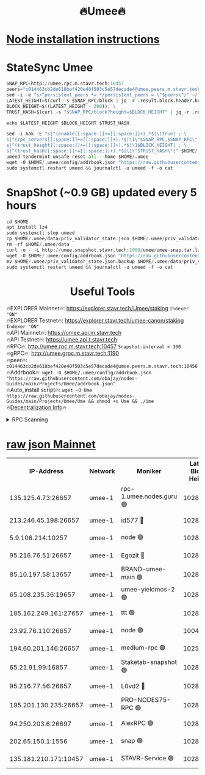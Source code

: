 <h1 align="center"> 🔥Umee🔥</h1>


[Node installation instructions](https://github.com/obajay/nodes-Guides/tree/main/Projects/Umee)
=
# StateSync Umee
```python
SNAP_RPC=http://umee.rpc.m.stavr.tech:10457
peers="c014463cb2de618bef420e40f503c5e57decade4@umee.peers.m.stavr.tech:10456"
sed -i -e "s/^persistent_peers *=.*/persistent_peers = \"$peers\"/" ~/.umee/config/config.toml
LATEST_HEIGHT=$(curl -s $SNAP_RPC/block | jq -r .result.block.header.height); \
BLOCK_HEIGHT=$((LATEST_HEIGHT - 300)); \
TRUST_HASH=$(curl -s "$SNAP_RPC/block?height=$BLOCK_HEIGHT" | jq -r .result.block_id.hash)

echo $LATEST_HEIGHT $BLOCK_HEIGHT $TRUST_HASH

sed -i.bak -E "s|^(enable[[:space:]]+=[[:space:]]+).*$|\1true| ; \
s|^(rpc_servers[[:space:]]+=[[:space:]]+).*$|\1\"$SNAP_RPC,$SNAP_RPC\"| ; \
s|^(trust_height[[:space:]]+=[[:space:]]+).*$|\1$BLOCK_HEIGHT| ; \
s|^(trust_hash[[:space:]]+=[[:space:]]+).*$|\1\"$TRUST_HASH\"|" $HOME/.umee/config/config.toml
umeed tendermint unsafe-reset-all --home $HOME/.umee
wget -O $HOME/.umee/config/addrbook.json "https://raw.githubusercontent.com/obajay/nodes-Guides/main/Projects/Umee/addrbook.json"
sudo systemctl restart umeed && journalctl -u umeed -f -o cat
```
# SnapShot (~0.9 GB) updated every 5 hours
```python
cd $HOME
apt install lz4
sudo systemctl stop umeed
cp $HOME/.umee/data/priv_validator_state.json $HOME/.umee/priv_validator_state.json.backup
rm -rf $HOME/.umee/data
curl -o - -L http://umee.snapshot.stavr.tech:1000/umee/umee-snap.tar.lz4 | lz4 -c -d - | tar -x -C $HOME/.umee --strip-components 2
wget -O $HOME/.umee/config/addrbook.json "https://raw.githubusercontent.com/obajay/nodes-Guides/main/Projects/Umee/addrbook.json"
mv $HOME/.umee/priv_validator_state.json.backup $HOME/.umee/data/priv_validator_state.json
sudo systemctl restart umeed && journalctl -u umeed -f -o cat
```
 <h1 align="center"> Useful Tools</h1>

🔥EXPLORER Mainnet🔥:      https://explorer.stavr.tech/Umee/staking             `Indexer "ON"` \
🔥EXPLORER Testnet🔥:        https://explorer.stavr.tech/umee-canon/staking      `Indexer "ON"` \
🔥API Mainnet🔥:                   https://umee.api.m.stavr.tech \
🔥API Testnet🔥:                     https://umee.api.t.stavr.tech \
🔥RPC🔥:                                   http://umee.rpc.m.stavr.tech:10457                     `Snapshot-interval = 300` \
🔥gRPC🔥:                              http://umee.grpc.m.stavr.tech:1190 \
🔥peer🔥:                     `c014463cb2de618bef420e40f503c5e57decade4@umee.peers.m.stavr.tech:10456` \
🔥Addrbook🔥:    ```wget -O $HOME/.umee/config/addrbook.json "https://raw.githubusercontent.com/obajay/nodes-Guides/main/Projects/Umee/addrbook.json"``` \
🔥Auto_install script🔥: ```wget -O Ume https://raw.githubusercontent.com/obajay/nodes-Guides/main/Projects/Umee/Ume && chmod +x Ume && ./Ume``` \
🔥[Decentralization Info](https://github.com/obajay/StateSync-snapshots/tree/main/Projects/Umee/Decentralization)🔥

<details>
<summary>RPC Scanning</summary>

<h2 align="center"> We scan nodes in real time every 4 hours. And we provide the final result of RPC endpoints.
We cannot influence the operation of these nodes in any way. </h2>


```python
If Voting Power is higher than 0 --> then the Node is a validator of the network and may be subject to attack and be a potential threat to the chain.
```
```python
We marked such validators with a red symbol
```

</details>

[raw json Mainnet](https://rpc-check.umeem.stavr.tech/umeem/rpc-umeem-result.json)
=



<table><tr><th>IP-Address</th><th>Network</th><th>Moniker</th><th>Latest Block Height</th><th>Earliest Block Height</th><th>Catching Up</th><th>Tx Index</th><th>Voting Power</th><th>Scan Time</th></tr><tr><td>135.125.4.73:26657</td><td>umee-1</td><td>rpc-1.umee.nodes.guru 🟢</td><td>10281827</td><td>5167386</td><td>False</td><td>on</td><td>0</td><td>2024-01-24T15:27:03.368801977UTC</td></tr><tr><td>213.246.45.198:26657</td><td>umee-1</td><td>id577 🔴</td><td>10281813</td><td>7100001</td><td>False</td><td>on</td><td>35104857</td><td>2024-01-24T15:25:43.775778437UTC</td></tr><tr><td>5.9.106.214:10257</td><td>umee-1</td><td>node 🟢</td><td>10281823</td><td>7942001</td><td>False</td><td>on</td><td>0</td><td>2024-01-24T15:26:40.011013886UTC</td></tr><tr><td>95.216.76.51:26657</td><td>umee-1</td><td>Egozit 🔴</td><td>10281827</td><td>8262001</td><td>False</td><td>off</td><td>38379637</td><td>2024-01-24T15:27:02.979021432UTC</td></tr><tr><td>85.10.197.58:13657</td><td>umee-1</td><td>BRAND-umee-main 🟢</td><td>10281816</td><td>8427832</td><td>False</td><td>on</td><td>0</td><td>2024-01-24T15:26:01.201211341UTC</td></tr><tr><td>65.108.235.36:19657</td><td>umee-1</td><td>umee-yieldmos-2 🟢</td><td>10281807</td><td>9575548</td><td>False</td><td>on</td><td>0</td><td>2024-01-24T15:25:06.580764891UTC</td></tr><tr><td>185.162.249.161:27657</td><td>umee-1</td><td>ttt 🟢</td><td>10281820</td><td>9733423</td><td>False</td><td>on</td><td>0</td><td>2024-01-24T15:26:26.336334516UTC</td></tr><tr><td>23.92.76.110:26657</td><td>umee-1</td><td>node 🟢</td><td>10046600</td><td>9953901</td><td>False</td><td>on</td><td>0</td><td>2024-01-24T15:27:46.231687831UTC</td></tr><tr><td>194.60.201.146:26657</td><td>umee-1</td><td>medium-rpc 🟢</td><td>10259977</td><td>9984137</td><td>False</td><td>on</td><td>0</td><td>2024-01-24T15:25:50.247633735UTC</td></tr><tr><td>65.21.91.99:16857</td><td>umee-1</td><td>Staketab-snapshot 🟢</td><td>10281818</td><td>9992001</td><td>False</td><td>off</td><td>0</td><td>2024-01-24T15:26:11.817648519UTC</td></tr><tr><td>95.216.77.56:26657</td><td>umee-1</td><td>L0vd2 🔴</td><td>10281830</td><td>10181830</td><td>False</td><td>off</td><td>37494542</td><td>2024-01-24T15:27:22.761019522UTC</td></tr><tr><td>195.201.130.235:26657</td><td>umee-1</td><td>PRO-NODES75-RPC 🟢</td><td>10281822</td><td>10190089</td><td>False</td><td>on</td><td>0</td><td>2024-01-24T15:26:34.754971690UTC</td></tr><tr><td>94.250.203.6:26697</td><td>umee-1</td><td>AlexRPC 🟢</td><td>10281815</td><td>10260001</td><td>False</td><td>on</td><td>0</td><td>2024-01-24T15:25:56.719599350UTC</td></tr><tr><td>202.65.150.1:1556</td><td>umee-1</td><td>snap 🟢</td><td>10281822</td><td>10279700</td><td>False</td><td>on</td><td>0</td><td>2024-01-24T15:26:35.683553940UTC</td></tr><tr><td>135.181.210.171:10457</td><td>umee-1</td><td>STAVR-Service 🟢</td><td>10281828</td><td>10280001</td><td>False</td><td>on</td><td>0</td><td>2024-01-24T15:27:12.096546771UTC</td></tr></table>
